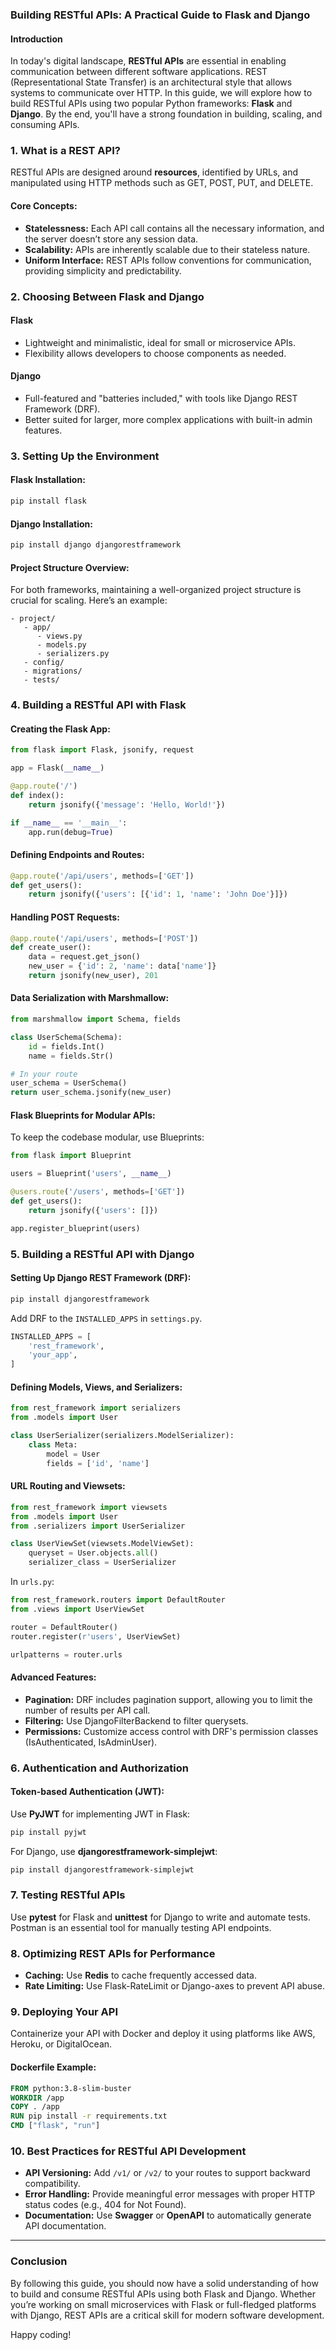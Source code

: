 ### **Building RESTful APIs: A Practical Guide to Flask and Django**

#### **Introduction**

In today's digital landscape, **RESTful APIs** are essential in enabling communication between different software applications. REST (Representational State Transfer) is an architectural style that allows systems to communicate over HTTP. In this guide, we will explore how to build RESTful APIs using two popular Python frameworks: **Flask** and **Django**. By the end, you'll have a strong foundation in building, scaling, and consuming APIs.

### **1. What is a REST API?**

RESTful APIs are designed around **resources**, identified by URLs, and manipulated using HTTP methods such as GET, POST, PUT, and DELETE. 

#### **Core Concepts:**
- **Statelessness:** Each API call contains all the necessary information, and the server doesn’t store any session data.
- **Scalability:** APIs are inherently scalable due to their stateless nature.
- **Uniform Interface:** REST APIs follow conventions for communication, providing simplicity and predictability.

### **2. Choosing Between Flask and Django**

#### **Flask**  
- Lightweight and minimalistic, ideal for small or microservice APIs.
- Flexibility allows developers to choose components as needed.

#### **Django**  
- Full-featured and "batteries included," with tools like Django REST Framework (DRF).
- Better suited for larger, more complex applications with built-in admin features.

### **3. Setting Up the Environment**

#### **Flask Installation:**

```bash
pip install flask
```

#### **Django Installation:**

```bash
pip install django djangorestframework
```

#### **Project Structure Overview:**

For both frameworks, maintaining a well-organized project structure is crucial for scaling. Here’s an example:

```
- project/
   - app/
      - views.py
      - models.py
      - serializers.py
   - config/
   - migrations/
   - tests/
```

### **4. Building a RESTful API with Flask**

#### **Creating the Flask App:**

```python
from flask import Flask, jsonify, request

app = Flask(__name__)

@app.route('/')
def index():
    return jsonify({'message': 'Hello, World!'})

if __name__ == '__main__':
    app.run(debug=True)
```

#### **Defining Endpoints and Routes:**

```python
@app.route('/api/users', methods=['GET'])
def get_users():
    return jsonify({'users': [{'id': 1, 'name': 'John Doe'}]})
```

#### **Handling POST Requests:**

```python
@app.route('/api/users', methods=['POST'])
def create_user():
    data = request.get_json()
    new_user = {'id': 2, 'name': data['name']}
    return jsonify(new_user), 201
```

#### **Data Serialization with Marshmallow:**

```python
from marshmallow import Schema, fields

class UserSchema(Schema):
    id = fields.Int()
    name = fields.Str()

# In your route
user_schema = UserSchema()
return user_schema.jsonify(new_user)
```

#### **Flask Blueprints for Modular APIs:**

To keep the codebase modular, use Blueprints:

```python
from flask import Blueprint

users = Blueprint('users', __name__)

@users.route('/users', methods=['GET'])
def get_users():
    return jsonify({'users': []})

app.register_blueprint(users)
```

### **5. Building a RESTful API with Django**

#### **Setting Up Django REST Framework (DRF):**

```bash
pip install djangorestframework
```

Add DRF to the `INSTALLED_APPS` in `settings.py`.

```python
INSTALLED_APPS = [
    'rest_framework',
    'your_app',
]
```

#### **Defining Models, Views, and Serializers:**

```python
from rest_framework import serializers
from .models import User

class UserSerializer(serializers.ModelSerializer):
    class Meta:
        model = User
        fields = ['id', 'name']
```

#### **URL Routing and Viewsets:**

```python
from rest_framework import viewsets
from .models import User
from .serializers import UserSerializer

class UserViewSet(viewsets.ModelViewSet):
    queryset = User.objects.all()
    serializer_class = UserSerializer
```

In `urls.py`:

```python
from rest_framework.routers import DefaultRouter
from .views import UserViewSet

router = DefaultRouter()
router.register(r'users', UserViewSet)

urlpatterns = router.urls
```

#### **Advanced Features:**

- **Pagination:** DRF includes pagination support, allowing you to limit the number of results per API call.
- **Filtering:** Use DjangoFilterBackend to filter querysets.
- **Permissions:** Customize access control with DRF's permission classes (IsAuthenticated, IsAdminUser).

### **6. Authentication and Authorization**

#### **Token-based Authentication (JWT):**

Use **PyJWT** for implementing JWT in Flask:

```bash
pip install pyjwt
```

For Django, use **djangorestframework-simplejwt**:

```bash
pip install djangorestframework-simplejwt
```

### **7. Testing RESTful APIs**

Use **pytest** for Flask and **unittest** for Django to write and automate tests. Postman is an essential tool for manually testing API endpoints.

### **8. Optimizing REST APIs for Performance**

- **Caching:** Use **Redis** to cache frequently accessed data.
- **Rate Limiting:** Use Flask-RateLimit or Django-axes to prevent API abuse.

### **9. Deploying Your API**

Containerize your API with Docker and deploy it using platforms like AWS, Heroku, or DigitalOcean.

#### **Dockerfile Example:**

```Dockerfile
FROM python:3.8-slim-buster
WORKDIR /app
COPY . /app
RUN pip install -r requirements.txt
CMD ["flask", "run"]
```

### **10. Best Practices for RESTful API Development**

- **API Versioning:** Add `/v1/` or `/v2/` to your routes to support backward compatibility.
- **Error Handling:** Provide meaningful error messages with proper HTTP status codes (e.g., 404 for Not Found).
- **Documentation:** Use **Swagger** or **OpenAPI** to automatically generate API documentation.

---

### **Conclusion**

By following this guide, you should now have a solid understanding of how to build and consume RESTful APIs using both Flask and Django. Whether you’re working on small microservices with Flask or full-fledged platforms with Django, REST APIs are a critical skill for modern software development. 

Happy coding!
